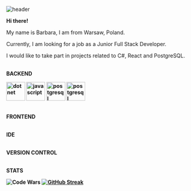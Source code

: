 ![header](https://github.com/BarbaraPorebska/BarbaraPorebska/assets/111875975/4749201a-4214-4017-b8d0-c1caf4815f84)

<b> Hi there! </b> 

My name is Barbara, I am from Warsaw, Poland.

Currently, I am looking for a job as a Junior Full Stack Developer.

I would like to take part in projects related to C#, React and PostgreSQL.



<br><b>BACKEND</br>

<img src="https://github.com/BarbaraPorebska/BarbaraPorebska/assets/111875975/e61bfe0c-0166-410b-a495-151110429ea0" alt="dotnet" width="50" height="50">
<img src="https://github.com/BarbaraPorebska/BarbaraPorebska/assets/111875975/3a0cec06-b4e1-426d-b66e-d7889640b5d5" alt="javascript" width="50" height="50">
<img src="https://github.com/BarbaraPorebska/BarbaraPorebska/assets/111875975/4e1288d9-1ef6-4266-be48-1f4b47dfd725" alt="postgresql" width="50" height="50">
<img src="https://github.com/BarbaraPorebska/BarbaraPorebska/assets/111875975/3412f845-4cfd-4480-9df9-fc249001a70b" alt="postgresql" width="50" height="50">







<br> FRONTEND </br>



<br> IDE </br>



<br> VERSION CONTROL </br>



<br> STATS </br>

![Code Wars](https://www.codewars.com/users/BarbaraPorebska/badges/large)
[![GitHub Streak](https://streak-stats.demolab.com/?user=DenverCoder1&theme=dark)](https://git.io/streak-stats)
<!--
**BarbaraPorebska/BarbaraPorebska** is a ✨ _special_ ✨ repository because its `README.md` (this file) appears on your GitHub profile.

Here are some ideas to get you started:

- 🔭 I’m currently working on ...
- 🌱 I’m currently learning ...
- 👯 I’m looking to collaborate on ...
- 🤔 I’m looking for help with ...
- 💬 Ask me about ...
- 📫 How to reach me: ...
- 😄 Pronouns: ...
- ⚡ Fun fact: ...
-->
